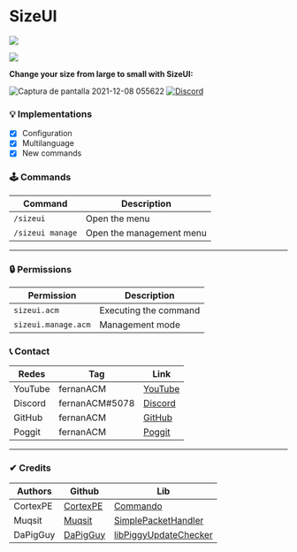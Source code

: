 # SizeUI

[![](https://poggit.pmmp.io/shield.state/SizeUI)](https://poggit.pmmp.io/p/SizeUI)

[![](https://poggit.pmmp.io/shield.api/SizeUI)](https://poggit.pmmp.io/p/SizeUI)

**Change your size from large to small with SizeUI:**

![Captura de pantalla 2021-12-08 055622](https://user-images.githubusercontent.com/83558341/145198736-d4566ee7-ed91-43ae-b63e-df3abc861eda.png)
<a href="https://discord.gg/YyE9XFckqb"><img src="https://img.shields.io/discord/837701868649709568?label=discord&color=7289DA&logo=discord" alt="Discord" /></a>

### 💡 Implementations
* [X] Configuration
* [X] Multilanguage
* [X] New commands

### 🕹 Commands
| Command | Description |
|---------|-------------|
| ```/sizeui``` | Open the menu |
| ```/sizeui manage``` | Open the management menu |

***
### 🔒 Permissions
| Permission | Description |
|---------|-------------|
| ```sizeui.acm``` | Executing the command |
| ```sizeui.manage.acm``` | Management mode |

### 📞 Contact 
| Redes | Tag | Link |
|-------|-------------|------|
| YouTube | fernanACM | [YouTube](https://www.youtube.com/channel/UC-M5iTrCItYQBg5GMuX5ySw) | 
| Discord | fernanACM#5078 | [Discord](https://discord.gg/YyE9XFckqb) |
| GitHub | fernanACM | [GitHub](https://github.com/fernanACM)
| Poggit | fernanACM | [Poggit](https://poggit.pmmp.io/ci/fernanACM)
****

### ✔ Credits
| Authors | Github | Lib |
|---------|--------|-----|
| CortexPE | [CortexPE](https://github.com/CortexPE) | [Commando](https://github.com/CortexPE/Commando/tree/master/) |
| Muqsit | [Muqsit](https://github.com/Muqsit) | [SimplePacketHandler](https://github.com/Muqsit/SimplePacketHandler) |
| DaPigGuy | [DaPigGuy](https://github.com/DaPigGuy) | [libPiggyUpdateChecker](https://github.com/DaPigGuy/libPiggyUpdateChecker) |
